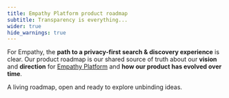 ```yaml
---
title: Empathy Platform product roadmap
subtitle: Transparency is everything...
wider: true
hide_warnings: true
---
```


For Empathy, the **path to a privacy-first search & discovery experience** is clear. Our product roadmap is our shared source of truth about our **vision** and **direction** for [Empathy Platform](about-empathy-platform.md) and **how our product has evolved over time**.


A living roadmap, open and ready to explore unbinding ideas.

<EmpathyRoadmap/>